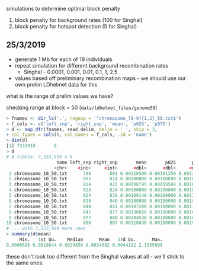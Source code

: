 
simulations to determine optimal block penalty

1. block penalty for background rates (100 for Singhal)
2. block penalty for hotspot detection (5 for Singhal)

## 25/3/2019

- generate 1 Mb for each of 19 individuals
- repeat simulation for different background recombination rates
    - Singhal - 0.0001, 0.001, 0.01, 0.1, 1, 2.5
- values based off preliminary recombination maps - we should use our own prelim LDhelmet data for this

what is the range of prelim values we have?

checking range at block = 50 (`data/ldhelmet_files/genome50`)

```R
> fnames <- dir_ls('.', regexp = '^chromosome_[0-9]{1,2}_50.txt$')
> f_cols <- c('left_snp', 'right_snp', 'mean', 'p025', 'p975')
> d <- map_dfr(fnames, read_delim, delim = ' ', skip = 3,
+ col_types = cols(), col_names = f_cols, .id = 'name')
> dim(d)
[1] 7333919       6
> d
# A tibble: 7,333,919 x 6
                   name left_snp right_snp       mean       p025      p975
                  <chr>    <int>     <int>      <dbl>      <dbl>     <dbl>
 1 chromosome_10_50.txt      796       801 0.00120500 0.00101350 0.0012328
 2 chromosome_10_50.txt      801       814 0.00100800 0.00100000 0.0010491
 3 chromosome_10_50.txt      814       823 0.00090795 0.00059584 0.0010000
 4 chromosome_10_50.txt      823       824 0.00100000 0.00100000 0.0010000
 5 chromosome_10_50.txt      824       839 0.00109140 0.00100000 0.0012339
 6 chromosome_10_50.txt      839       840 0.00100000 0.00100000 0.0010000
 7 chromosome_10_50.txt      840       841 0.00107200 0.00100000 0.0011541
 8 chromosome_10_50.txt      841       877 0.00130660 0.00100000 0.0016031
 9 chromosome_10_50.txt      877       880 0.00104530 0.00100000 0.0010948
10 chromosome_10_50.txt      880       887 0.00118030 0.00100000 0.0019334
# ... with 7,333,909 more rows
> summary(d$mean)
     Min.   1st Qu.    Median      Mean   3rd Qu.      Max.
0.0000696 0.0018844 0.0029856 0.0034082 0.0044192 2.1555000
```

these don't look too different from the Singhal values at all -
we'll stick to the same ones. 
